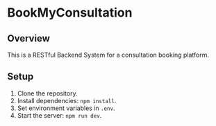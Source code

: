 # BookMyConsultation

## Overview
This is a RESTful Backend System for a consultation booking platform.

## Setup
1. Clone the repository.
2. Install dependencies: `npm install`.
3. Set environment variables in `.env`.
4. Start the server: `npm run dev`.

